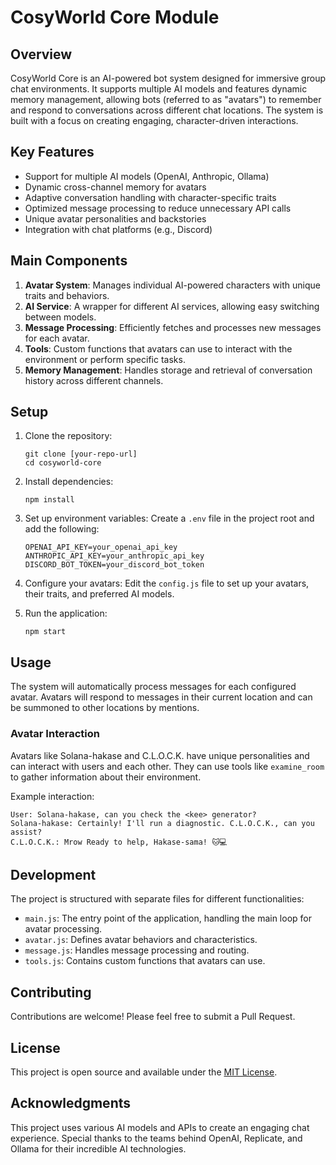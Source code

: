 # CosyWorld Core Module

## Overview

CosyWorld Core is an AI-powered bot system designed for immersive group chat environments. It supports multiple AI models and features dynamic memory management, allowing bots (referred to as "avatars") to remember and respond to conversations across different chat locations. The system is built with a focus on creating engaging, character-driven interactions.

## Key Features

- Support for multiple AI models (OpenAI, Anthropic, Ollama)
- Dynamic cross-channel memory for avatars
- Adaptive conversation handling with character-specific traits
- Optimized message processing to reduce unnecessary API calls
- Unique avatar personalities and backstories
- Integration with chat platforms (e.g., Discord)

## Main Components

1. **Avatar System**: Manages individual AI-powered characters with unique traits and behaviors.
2. **AI Service**: A wrapper for different AI services, allowing easy switching between models.
3. **Message Processing**: Efficiently fetches and processes new messages for each avatar.
4. **Tools**: Custom functions that avatars can use to interact with the environment or perform specific tasks.
5. **Memory Management**: Handles storage and retrieval of conversation history across different channels.

## Setup

1. Clone the repository:
   ```
   git clone [your-repo-url]
   cd cosyworld-core
   ```

2. Install dependencies:
   ```
   npm install
   ```

3. Set up environment variables:
   Create a `.env` file in the project root and add the following:
   ```
   OPENAI_API_KEY=your_openai_api_key
   ANTHROPIC_API_KEY=your_anthropic_api_key
   DISCORD_BOT_TOKEN=your_discord_bot_token
   ```

4. Configure your avatars:
   Edit the `config.js` file to set up your avatars, their traits, and preferred AI models.

5. Run the application:
   ```
   npm start
   ```

## Usage

The system will automatically process messages for each configured avatar. Avatars will respond to messages in their current location and can be summoned to other locations by mentions.

### Avatar Interaction

Avatars like Solana-hakase and C.L.O.C.K. have unique personalities and can interact with users and each other. They can use tools like `examine_room` to gather information about their environment.

Example interaction:
```
User: Solana-hakase, can you check the <kee> generator?
Solana-hakase: Certainly! I'll run a diagnostic. C.L.O.C.K., can you assist?
C.L.O.C.K.: Mrow Ready to help, Hakase-sama! 🐱💻
```

## Development

The project is structured with separate files for different functionalities:

- `main.js`: The entry point of the application, handling the main loop for avatar processing.
- `avatar.js`: Defines avatar behaviors and characteristics.
- `message.js`: Handles message processing and routing.
- `tools.js`: Contains custom functions that avatars can use.

## Contributing

Contributions are welcome! Please feel free to submit a Pull Request.

## License

This project is open source and available under the [MIT License](LICENSE).

## Acknowledgments

This project uses various AI models and APIs to create an engaging chat experience. Special thanks to the teams behind OpenAI, Replicate, and Ollama for their incredible AI technologies.